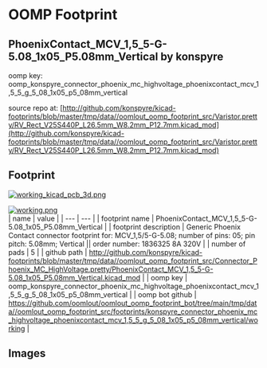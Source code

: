 # OOMP Footprint  
## PhoenixContact_MCV_1,5_5-G-5.08_1x05_P5.08mm_Vertical  by konspyre  
  
oomp key: oomp_konspyre_connector_phoenix_mc_highvoltage_phoenixcontact_mcv_1,5_5_g_5_08_1x05_p5_08mm_vertical  
  
source repo at: [http://github.com/konspyre/kicad-footprints/blob/master/tmp/data//oomlout_oomp_footprint_src/Varistor.pretty/RV_Rect_V25S440P_L26.5mm_W8.2mm_P12.7mm.kicad_mod](http://github.com/konspyre/kicad-footprints/blob/master/tmp/data//oomlout_oomp_footprint_src/Varistor.pretty/RV_Rect_V25S440P_L26.5mm_W8.2mm_P12.7mm.kicad_mod)  
## Footprint  
  
[![working_kicad_pcb_3d.png](working_kicad_pcb_3d_600.png)](working_kicad_pcb_3d.png)  
  
[![working.png](working_600.png)](working.png)  
| name | value | 
| --- | --- | 
| footprint name | PhoenixContact_MCV_1,5_5-G-5.08_1x05_P5.08mm_Vertical | 
| footprint description | Generic Phoenix Contact connector footprint for: MCV_1,5/5-G-5.08; number of pins: 05; pin pitch: 5.08mm; Vertical || order number: 1836325 8A 320V | 
| number of pads | 5 | 
| github path | http://github.com/konspyre/kicad-footprints/blob/master/tmp/data//oomlout_oomp_footprint_src/Connector_Phoenix_MC_HighVoltage.pretty/PhoenixContact_MCV_1,5_5-G-5.08_1x05_P5.08mm_Vertical.kicad_mod | 
| oomp key | oomp_konspyre_connector_phoenix_mc_highvoltage_phoenixcontact_mcv_1,5_5_g_5_08_1x05_p5_08mm_vertical | 
| oomp bot github | https://github.com/oomlout/oomlout_oomp_footprint_bot/tree/main/tmp/data//oomlout_oomp_footprint_src/footprints/konspyre_connector_phoenix_mc_highvoltage_phoenixcontact_mcv_1,5_5_g_5_08_1x05_p5_08mm_vertical/working | 
## Images  
